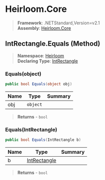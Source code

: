 # Heirloom.Core

> **Framework**: .NETStandard,Version=v2.1  
> **Assembly**: [Heirloom.Core][0]

## IntRectangle.Equals (Method)

> **Namespace**: [Heirloom][0]  
> **Declaring Type**: [IntRectangle][1]

### Equals(object)

```cs
public bool Equals(object obj)
```

| Name | Type     | Summary |
|------|----------|---------|
| obj  | `object` |         |

> **Returns** - `bool`

### Equals(IntRectangle)

```cs
public bool Equals(IntRectangle b)
```

| Name | Type              | Summary |
|------|-------------------|---------|
| b    | [IntRectangle][1] |         |

> **Returns** - `bool`

[0]: ../../../Heirloom.Core.md
[1]: ../IntRectangle.md
